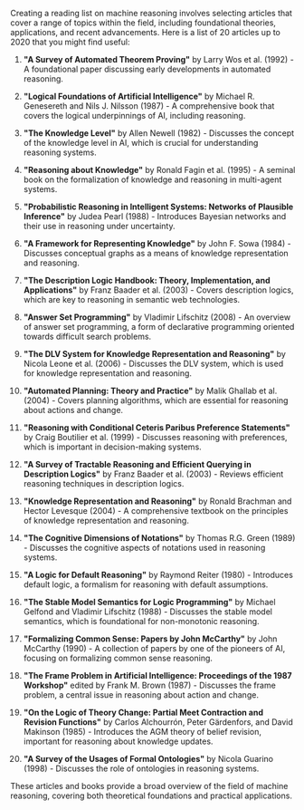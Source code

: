 Creating a reading list on machine reasoning involves selecting articles that cover a range of topics within the field, including foundational theories, applications, and recent advancements. Here is a list of 20 articles up to 2020 that you might find useful:

1. **"A Survey of Automated Theorem Proving"** by Larry Wos et al. (1992) - A foundational paper discussing early developments in automated reasoning.

2. **"Logical Foundations of Artificial Intelligence"** by Michael R. Genesereth and Nils J. Nilsson (1987) - A comprehensive book that covers the logical underpinnings of AI, including reasoning.

3. **"The Knowledge Level"** by Allen Newell (1982) - Discusses the concept of the knowledge level in AI, which is crucial for understanding reasoning systems.

4. **"Reasoning about Knowledge"** by Ronald Fagin et al. (1995) - A seminal book on the formalization of knowledge and reasoning in multi-agent systems.

5. **"Probabilistic Reasoning in Intelligent Systems: Networks of Plausible Inference"** by Judea Pearl (1988) - Introduces Bayesian networks and their use in reasoning under uncertainty.

6. **"A Framework for Representing Knowledge"** by John F. Sowa (1984) - Discusses conceptual graphs as a means of knowledge representation and reasoning.

7. **"The Description Logic Handbook: Theory, Implementation, and Applications"** by Franz Baader et al. (2003) - Covers description logics, which are key to reasoning in semantic web technologies.

8. **"Answer Set Programming"** by Vladimir Lifschitz (2008) - An overview of answer set programming, a form of declarative programming oriented towards difficult search problems.

9. **"The DLV System for Knowledge Representation and Reasoning"** by Nicola Leone et al. (2006) - Discusses the DLV system, which is used for knowledge representation and reasoning.

10. **"Automated Planning: Theory and Practice"** by Malik Ghallab et al. (2004) - Covers planning algorithms, which are essential for reasoning about actions and change.

11. **"Reasoning with Conditional Ceteris Paribus Preference Statements"** by Craig Boutilier et al. (1999) - Discusses reasoning with preferences, which is important in decision-making systems.

12. **"A Survey of Tractable Reasoning and Efficient Querying in Description Logics"** by Franz Baader et al. (2003) - Reviews efficient reasoning techniques in description logics.

13. **"Knowledge Representation and Reasoning"** by Ronald Brachman and Hector Levesque (2004) - A comprehensive textbook on the principles of knowledge representation and reasoning.

14. **"The Cognitive Dimensions of Notations"** by Thomas R.G. Green (1989) - Discusses the cognitive aspects of notations used in reasoning systems.

15. **"A Logic for Default Reasoning"** by Raymond Reiter (1980) - Introduces default logic, a formalism for reasoning with default assumptions.

16. **"The Stable Model Semantics for Logic Programming"** by Michael Gelfond and Vladimir Lifschitz (1988) - Discusses the stable model semantics, which is foundational for non-monotonic reasoning.

17. **"Formalizing Common Sense: Papers by John McCarthy"** by John McCarthy (1990) - A collection of papers by one of the pioneers of AI, focusing on formalizing common sense reasoning.

18. **"The Frame Problem in Artificial Intelligence: Proceedings of the 1987 Workshop"** edited by Frank M. Brown (1987) - Discusses the frame problem, a central issue in reasoning about action and change.

19. **"On the Logic of Theory Change: Partial Meet Contraction and Revision Functions"** by Carlos Alchourrón, Peter Gärdenfors, and David Makinson (1985) - Introduces the AGM theory of belief revision, important for reasoning about knowledge updates.

20. **"A Survey of the Usages of Formal Ontologies"** by Nicola Guarino (1998) - Discusses the role of ontologies in reasoning systems.

These articles and books provide a broad overview of the field of machine reasoning, covering both theoretical foundations and practical applications.